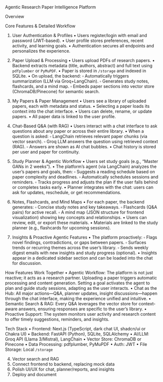 Agentic Research Paper Intelligence Platform

Overview

Core Features & Detailed Workflow

1. User Authentication & Profiles
 • Users register/login with email and password (JWT-based).
 • User profile stores preferences, recent activity, and learning goals.
 • Authentication secures all endpoints and personalizes the experience.

2. Paper Upload & Processing
 • Users upload PDFs of research papers.
 • Backend extracts metadata (title, authors, abstract) and full text using ‎`pdfplumber` or ‎`PyMuPDF`.
 • Paper is stored in ‎`/storage` and indexed in SQLite.
 • On upload, the backend:
 ▫ Automatically triggers summarization (LLM via Groq+LangChain).
 ▫ Generates study notes, flashcards, and a mind map.
 ▫ Embeds paper sections into vector store (ChromaDB/Pinecone) for semantic search.

3. My Papers & Paper Management
 • Users see a library of uploaded papers, each with metadata and status.
 • Selecting a paper loads its context into the chat interface.
 • Users can delete, rename, or update papers.
 • All paper data is linked to the user profile.

4. Chat-Based Q&A (with RAG)
 • Users interact with a chat interface to ask questions about any paper or across their entire library.
 • When a question is asked:
 ▫ LangChain retrieves relevant paper chunks (via vector search).
 ▫ Groq LLM answers the question using retrieved context (RAG).
 ▫ Answers are shown as AI chat bubbles.
 • Chat history is stored per user and paper for continuity.

5. Study Planner & Agentic Workflow
 • Users set study goals (e.g., “Master GANs in 2 weeks”).
 • The platform’s agent (via LangChain) analyzes the user’s papers and goals, then:
 ▫ Suggests a reading schedule based on paper complexity and deadlines.
 ▫ Automatically schedules sessions and reminders.
 ▫ Tracks progress and adjusts the plan if the user falls behind or completes tasks early.
 • Planner integrates with the chat: users can ask for updates, reschedule, or get recommendations.

6. Notes, Flashcards, and Mind Maps
 • For each paper, the backend generates:
 ▫ Concise study notes and key takeaways.
 ▫ Flashcards (Q&A pairs) for active recall.
 ▫ A mind map (JSON structure for frontend visualization) showing key concepts and relationships.
 • Users can review, edit, or export these materials.
 • Materials are linked to the study planner (e.g., flashcards for upcoming sessions).

7. Insights & Proactive Agentic Features
 • The platform proactively:
 ▫ Flags novel findings, contradictions, or gaps between papers.
 ▫ Surfaces trends or recurring themes across the user’s library.
 ▫ Sends weekly digest emails with new insights and study progress (optional).
 • Insights appear in a dedicated sidebar section and can be loaded into the chat for discussion.

How Features Work Together
 • Agentic Workflow: The platform is not just reactive; it acts as a research partner. Uploading a paper triggers automatic processing and content generation. Setting a goal activates the agent to plan and guide study sessions, adapting as the user interacts.
 • Chat as the Hub: All major actions—Q&A, planner updates, insight discussions—happen through the chat interface, making the experience unified and intuitive.
 • Semantic Search & RAG: Every Q&A leverages the vector store for context-aware answers, ensuring responses are specific to the user’s library.
 • Proactive Support: The system monitors user activity and research content to offer timely suggestions, reminders, and insights.

Tech Stack
 • Frontend: Next.js (TypeScript, dark chat UI, shadcn/ui or Chakra UI)
 • Backend: FastAPI (Python), SQLite, SQLAlchemy
 • AI/LLM: Groq API (Llama 3/Mistral), LangChain
 • Vector Store: ChromaDB or Pinecone
 • Data Processing: pdfplumber, PyMuPDF
 • Auth: JWT
 • File Storage: Local ‎`/storage`



 4. Vector search and RAG
 5. Connect frontend to backend, replacing mock data
 6. Polish UI/UX for chat, planner/reports, and insights
 7. Deploy and document

